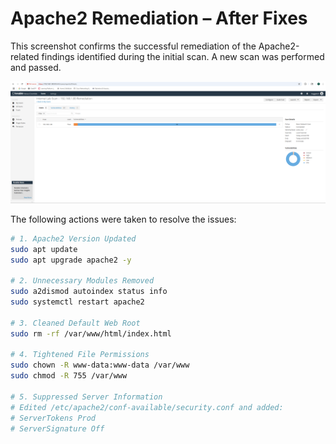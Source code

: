 # Apache2 Remediation – After Fixes

This screenshot confirms the successful remediation of the Apache2-related findings identified during the initial scan. A new scan was performed and passed.

![Apache2 Remediation Screenshot](./apache2-remediation-success.png)

The following actions were taken to resolve the issues:

```bash
# 1. Apache2 Version Updated
sudo apt update
sudo apt upgrade apache2 -y

# 2. Unnecessary Modules Removed
sudo a2dismod autoindex status info
sudo systemctl restart apache2

# 3. Cleaned Default Web Root
sudo rm -rf /var/www/html/index.html

# 4. Tightened File Permissions
sudo chown -R www-data:www-data /var/www
sudo chmod -R 755 /var/www

# 5. Suppressed Server Information
# Edited /etc/apache2/conf-available/security.conf and added:
# ServerTokens Prod
# ServerSignature Off
